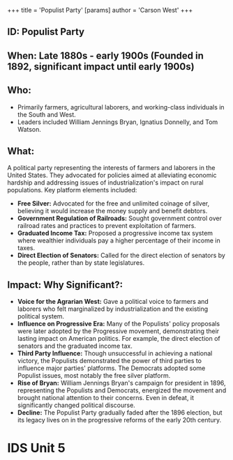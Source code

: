 +++
 title = 'Populist Party'
[params]
	author = 'Carson West'
+++
## ID: Populist Party

## When: Late 1880s - early 1900s (Founded in 1892, significant impact until early 1900s)

## Who:
* Primarily farmers, agricultural laborers, and working-class individuals in the South and West.
* Leaders included William Jennings Bryan, Ignatius Donnelly, and Tom Watson.

## What:
A political party representing the interests of farmers and laborers in the United States.  They advocated for policies aimed at alleviating economic hardship and addressing issues of industrialization's impact on rural populations.  Key platform elements included:

* **Free Silver:**  Advocated for the free and unlimited coinage of silver, believing it would increase the money supply and benefit debtors.
* **Government Regulation of Railroads:**  Sought government control over railroad rates and practices to prevent exploitation of farmers.
* **Graduated Income Tax:**  Proposed a progressive income tax system where wealthier individuals pay a higher percentage of their income in taxes.
* **Direct Election of Senators:**  Called for the direct election of senators by the people, rather than by state legislatures.


## Impact: Why Significant?:
* **Voice for the Agrarian West:** Gave a political voice to farmers and laborers who felt marginalized by industrialization and the existing political system.
* **Influence on Progressive Era:** Many of the Populists' policy proposals were later adopted by the Progressive movement, demonstrating their lasting impact on American politics.  For example, the direct election of senators and the graduated income tax.
* **Third Party Influence:** Though unsuccessful in achieving a national victory, the Populists demonstrated the power of third parties to influence major parties' platforms.  The Democrats adopted some Populist issues, most notably the free silver platform.
* **Rise of Bryan:** William Jennings Bryan's campaign for president in 1896, representing the Populists and Democrats, energized the movement and brought national attention to their concerns.  Even in defeat, it significantly changed political discourse.
* **Decline:** The Populist Party gradually faded after the 1896 election, but its legacy lives on in the progressive reforms of the early 20th century.

# IDS Unit 5
